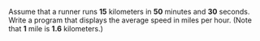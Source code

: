 Assume that a runner runs **15** kilometers in **50** minutes and **30** seconds. Write a program that displays the average speed in miles per hour. (Note that **1** mile is **1.6** kilometers.)